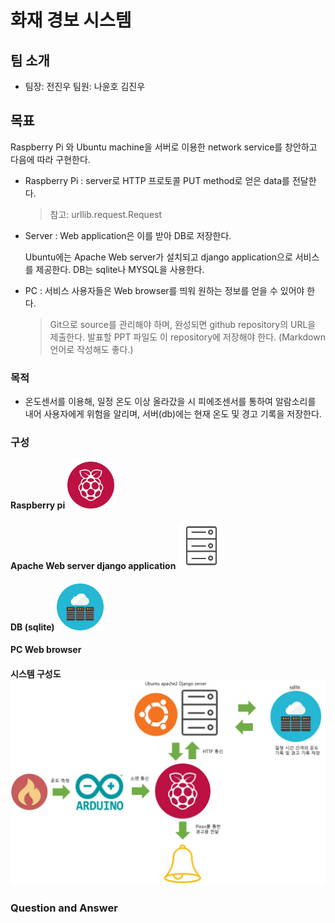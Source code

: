 # 화재 경보 시스템






##  팀 소개
* 팀장: 전진우 팀원: 나윤호 김진우





## 목표

Raspberry Pi 와 Ubuntu machine을 서버로 이용한 network service를 창안하고 다음에 따라 구현한다.

* Raspberry Pi : server로 HTTP 프로토콜 PUT method로 얻은 data를 전달한다.

  > 참고: urllib.request.Request

* Server : Web application은 이를 받아 DB로 저장한다.

  Ubuntu에는 Apache Web server가 설치되고 django application으로 서비스를 제공한다. DB는 sqlite나 MYSQL을 사용한다.

* PC : 서비스 사용자들은 Web browser를 띄워 원하는 정보를 얻을 수 있어야 한다.

  > Git으로 source를 관리해야 하며, 완성되면 github repository의 URL을 제출한다. 발표할 PPT 파일도 이 repository에 저장해야 한다. (Markdown 언어로 작성해도 좋다.)





### 목적
* 온도센서를 이용해, 일정 온도 이상 올라갔을 시 피에조센서를 통하여 알람소리를 내어 사용자에게 위험을 알리며, 서버(db)에는 현재 온도 및 경고 기록을 저장한다. 





### 구성
#### Raspberry pi  <img src="./image/raspberry.png" height="75">


#### Apache Web server django application <img src="./image/server.png" height="75">


#### DB (sqlite) <img src="./image/database.png" height="75">


#### PC Web browser 



#### 시스템 구성도 <img src="./image/organization.JPG">


### Question and Answer
